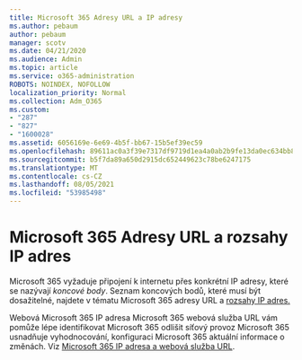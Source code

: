 ```yaml
---
title: Microsoft 365 Adresy URL a IP adresy
ms.author: pebaum
author: pebaum
manager: scotv
ms.date: 04/21/2020
ms.audience: Admin
ms.topic: article
ms.service: o365-administration
ROBOTS: NOINDEX, NOFOLLOW
localization_priority: Normal
ms.collection: Adm_O365
ms.custom:
- "287"
- "827"
- "1600028"
ms.assetid: 6056169e-6e69-4b5f-bb67-15b5ef39ec59
ms.openlocfilehash: 89611ac0a3f39e7317df9719d1ea4a0ab2b9fe13da0ec634bb83190870fe5874
ms.sourcegitcommit: b5f7da89a650d2915dc652449623c78be6247175
ms.translationtype: MT
ms.contentlocale: cs-CZ
ms.lasthandoff: 08/05/2021
ms.locfileid: "53985498"
---
```

# <a name="microsoft-365-urls-and-ip-address-ranges"></a>Microsoft 365 Adresy URL a rozsahy IP adres

Microsoft 365 vyžaduje připojení k internetu přes konkrétní IP adresy, které se nazývají *koncové body*.
Seznam koncových bodů, které musí být dosažitelné, najdete v tématu Microsoft 365 adresy URL a [rozsahy IP adres.](https://docs.microsoft.com/office365/enterprise/urls-and-ip-address-ranges) 

Webová Microsoft 365 IP adresa Microsoft 365 webová služba URL vám pomůže lépe identifikovat Microsoft 365 odlišit síťový provoz Microsoft 365 usnadňuje vyhodnocování, konfiguraci Microsoft 365 aktuální informace o změnách. Viz [Microsoft 365 IP adresa a webová služba URL](https://docs.microsoft.com/office365/enterprise/office-365-ip-web-service).